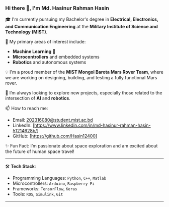 ### Hi there 👋, I'm Md. Hasinur Rahman Hasin

🎓 I'm currently pursuing my Bachelor's degree in **Electrical, Electronics, and Communication Engineering** at the **Military Institute of Science and Technology (MIST)**.

🔭 My primary areas of interest include:
- **Machine Learning** 🤖
- **Microcontrollers** and embedded systems
- **Robotics** and autonomous systems

💡 I'm a proud member of the **MIST Mongol Barota Mars Rover Team**, where we are working on designing, building, and testing a fully functional Mars rover.

🌱 I’m always looking to explore new projects, especially those related to the intersection of **AI** and **robotics**.

📫 How to reach me:
- Email: 202316080@student.mist.ac.bd
- LinkedIn: [https://www.linkedin.com/in/md-hasinur-rahman-hasin-51214628b/]
- GitHub: [https://github.com/Hasin12400]

✨ Fun Fact: I’m passionate about space exploration and am excited about the future of human space travel!

---

🛠️ **Tech Stack**:
- Programming Languages: `Python`, `C++`, `Matlab`
- Microcontrollers: `Arduino`, `Raspberry Pi`
- Frameworks: `TensorFlow`, `Keras`
- Tools: `ROS`, `Simulink`, `Git`

---


